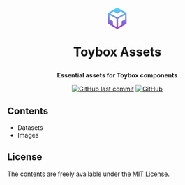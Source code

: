 <p align="center">
    <h1 align="center">
        <img src="https://raw.githubusercontent.com/project-toybox/toybox-assets/main/images/toybox-icon.png" width="50" height="50">
        <p>Toybox Assets</p>
    </h1>
    <p align="center"><b>Essential assets for Toybox components</b></p>
    <p align="center">
        <a target="_blank" href="https://github.com/project-toybox/toybox-assets/commits/main"><img alt="GitHub last commit" src="https://img.shields.io/github/last-commit/project-toybox/toybox-assets"></a>
        <a target="_blank" href="https://github.com/project-toybox/toybox-assets/blob/main/LICENSE"><img alt="GitHub" src="https://img.shields.io/github/license/project-toybox/toybox-assets"></a>
    </p>
</p>

## Contents
 * Datasets
 * Images

## License
The contents are freely available under the [MIT License](http://opensource.org/licenses/MIT).
